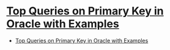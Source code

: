 # [Top Queries on Primary Key in Oracle with Examples](https://techgoeasy.com/primary-key-in-oracle/)

- [Top Queries on Primary Key in Oracle with Examples](#top-queries-on-primary-key-in-oracle-with-examples)











